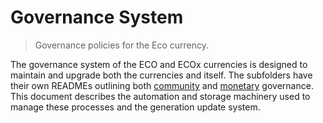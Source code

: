 # Governance System

> Governance policies for the Eco currency.

The governance system of the ECO and ECOx currencies is designed to maintain and upgrade both the currencies and itself. The subfolders have their own READMEs outlining both [community](./community/README.md) and [monetary](./monetary/README.md) governance. This document describes the automation and storage machinery used to manage these processes and the generation update system.
